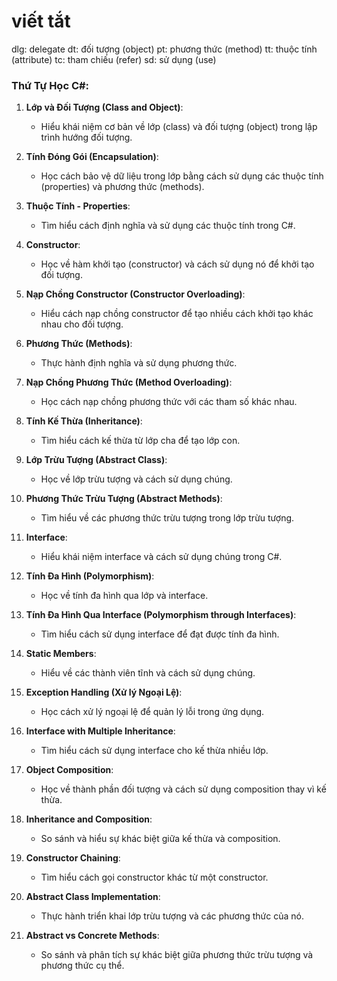 # viết tắt
dlg: delegate
dt: đối tượng (object)
pt: phương thức (method)
tt: thuộc tính (attribute)
tc: tham chiếu (refer)
sd: sử dụng (use)


### Thứ Tự Học C#:

1. **Lớp và Đối Tượng (Class and Object)**: 
   - Hiểu khái niệm cơ bản về lớp (class) và đối tượng (object) trong lập trình hướng đối tượng.

2. **Tính Đóng Gói (Encapsulation)**:
   - Học cách bảo vệ dữ liệu trong lớp bằng cách sử dụng các thuộc tính (properties) và phương thức (methods).

3. **Thuộc Tính - Properties**:
   - Tìm hiểu cách định nghĩa và sử dụng các thuộc tính trong C#.

4. **Constructor**:
   - Học về hàm khởi tạo (constructor) và cách sử dụng nó để khởi tạo đối tượng.

5. **Nạp Chồng Constructor (Constructor Overloading)**:
   - Hiểu cách nạp chồng constructor để tạo nhiều cách khởi tạo khác nhau cho đối tượng.

6. **Phương Thức (Methods)**:
   - Thực hành định nghĩa và sử dụng phương thức. 

7. **Nạp Chồng Phương Thức (Method Overloading)**:
   - Học cách nạp chồng phương thức với các tham số khác nhau.

8. **Tính Kế Thừa (Inheritance)**:
   - Tìm hiểu cách kế thừa từ lớp cha để tạo lớp con.

9. **Lớp Trừu Tượng (Abstract Class)**:
   - Học về lớp trừu tượng và cách sử dụng chúng.

10. **Phương Thức Trừu Tượng (Abstract Methods)**:
    - Tìm hiểu về các phương thức trừu tượng trong lớp trừu tượng.

11. **Interface**:
    - Hiểu khái niệm interface và cách sử dụng chúng trong C#.

12. **Tính Đa Hình (Polymorphism)**:
    - Học về tính đa hình qua lớp và interface.

13. **Tính Đa Hình Qua Interface (Polymorphism through Interfaces)**:
    - Tìm hiểu cách sử dụng interface để đạt được tính đa hình.

14. **Static Members**:
    - Hiểu về các thành viên tĩnh và cách sử dụng chúng.

15. **Exception Handling (Xử lý Ngoại Lệ)**:
    - Học cách xử lý ngoại lệ để quản lý lỗi trong ứng dụng.

16. **Interface with Multiple Inheritance**:
    - Tìm hiểu cách sử dụng interface cho kế thừa nhiều lớp.

17. **Object Composition**:
    - Học về thành phần đối tượng và cách sử dụng composition thay vì kế thừa.

18. **Inheritance and Composition**:
    - So sánh và hiểu sự khác biệt giữa kế thừa và composition.

19. **Constructor Chaining**:
    - Tìm hiểu cách gọi constructor khác từ một constructor.

20. **Abstract Class Implementation**:
    - Thực hành triển khai lớp trừu tượng và các phương thức của nó.

21. **Abstract vs Concrete Methods**:
    - So sánh và phân tích sự khác biệt giữa phương thức trừu tượng và phương thức cụ thể.